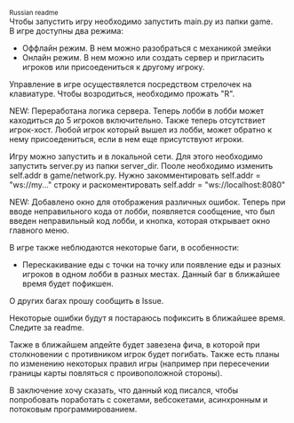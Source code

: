 <small>Russian readme</small>
<br>
Чтобы запустить игру необходимо запустить main.py из папки game. 
<br>
В игре доступны два режима:
<br>
* Оффлайн режим. В нем можно разобраться с механикой змейки
* Онлайн режим. В нем можно или создать сервер и пригласить игроков или присоедениться к другому игроку.

Управление в игре осуществялется посредством стрелочек на клавиатуре. 
Чтобы возродиться, необходимо прожать "R".

NEW: Переработана логика сервера. Теперь лобби в лобби может каходиться до 5 игроков включительно. Также теперь отсутствиет игрок-хост. Любой игрок который вышел из лобби, может обратно к нему присоедениться, если в нем еще присутствуют игроки.

Игру можно запустить и в локальной сети. Для этого необходимо запустить server.py из папки server_dir.
Пооле необходимо изменить self.addr в game/network.py. Нужно закомментировать  self.addr = "ws://my..." строку и раскоментировать self.addr = "ws://localhost:8080"

NEW: Добавлено окно для отображения различных ошибок. Теперь при вводе неправильного кода от лобби, появляется сообщение, что был введен неправильный код лобби, и кнопка, которая открывает окно главного меню. 

В игре также неблюдаются некоторые баги, в особенности:
* Перескакивание еды с точки на точку или появление еды и разных игроков в одном лобби в разных местах. Данный баг в ближайшее время будет пофикшен.

О других багах прошу сообщить в Issue. 

Некоторые ошибки будут я постараюсь пофиксить в ближайшее время. Следите за readme.

Также в ближайшем апдейте будет завезена фича, в которой при столкновении с противником игрок будет погибать.
Также есть планы по изменению некоторых правил игры (например при пересечении границы карты повляться с проивоположной стороны).

В заключение хочу сказать, что данный код писался, чтобы попробовать поработать с сокетами, вебсокетами, асинхронным и потоковым программированием.
